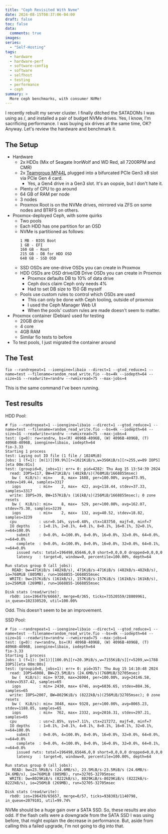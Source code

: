```yaml
---
title: "Ceph Revisited With Nvme"
date: 2024-08-15T08:37:06-04:00
draft: false
toc: false
data:
  comments: true
images:
series:
  - "Self-Hosting"
tags:
  - hardware
  - hardware-perf
  - software-config
  - software
  - selfhost
  - testing
  - performance
  - ceph
summary: >
  More ceph benchmarks, with consumer NVMe!
---
```


I recently rebuilt my server cluster. I finally ditched the SATADOMs I was using as /, and installed a pair of budget NVMe drives. Yes, I know, I'm sacrificing performance. I was buying six drives at the same time, OK? Anyway. Let's review the hardware and benchmark it.

## The Setup

- Hardware
    - 2x HDDs (Mix of Seagate IronWolf and WD Red, all 7200RPM and CMR)
    - 2x [Teamgroup MP44L](/files/mp44l-en.pdf) plugged into a bifurcated PCIe Gen3 x8 slot via PCIe Gen 4 card.
        - Yes, a Gen4 drive in a Gen3 slot. It's an oopsie, but I don't hate it.
    - Plenty of CPU to go around
    - 64 GB of RAM per node
    - 3 nodes
    - Proxmox Root is on the NVMe drives, mirrored via ZFS on some nodes and BTRFS on others.
- Proxmox-deployed Ceph, with some quirks
    - Two pools
    - Each HDD has one partition for an OSD
    - NVMe is partitioned as follows:
        ```
        1 MB - BIOS Boot
        1 GB - EFI
        160 GB - Root
        215 GB - DB for HDD OSD
        648 GB - SSD OSD
        ```
    - SSD OSDs are one-drive OSDs you can create in Proxmox
    - HDD OSDs are OSD drive/DB Drive OSDs you can create in Proxmox
        - Proxmox defaults DB to 10% of data drive
        - Ceph docs claim Ceph only needs 4%
        - Had to set DB size to 150 GB myself
    - Pools use custom rules to control which OSDs are used
        - This can only be done with Ceph tooling, outside of proxmox
        - I used the Ceph Manager Web UI
        - When the pools' custom rules are made doesn't seem to matter.
- Proxmox container (Debian) used for testing
    - 20GB drive
    - 4 core
    - 4GB RAM
    - Similar fio tests to before
- To test pools, I just migrated the container around

## The Test

`fio --randrepeat=1 --ioengine=libaio --direct=1 --gtod_reduce=1 --name=test --filename=random_read_write.fio --bs=4k --iodepth=64 --size=1G --readwrite=randrw --rwmixread=75 --max-jobs=4`

This is the same command I've been running.

## Test results

HDD Pool:

```
# fio --randrepeat=1 --ioengine=libaio --direct=1 --gtod_reduce=1 --name=test --filename=random_read_write.fio --bs=4k --iodepth=64 --size=1G --readwrite=randrw --rwmixread=75 --max-jobs=4
test: (g=0): rw=randrw, bs=(R) 4096B-4096B, (W) 4096B-4096B, (T) 4096B-4096B, ioengine=libaio, iodepth=64
fio-3.33
Starting 1 process
test: Laying out IO file (1 file / 1024MiB)
Jobs: 1 (f=1): [m(1)][99.9%][r=1021KiB/s,w=356KiB/s][r=255,w=89 IOPS][eta 00m:01s]
test: (groupid=0, jobs=1): err= 0: pid=4282: Thu Aug 15 13:54:39 2024
  read: IOPS=117, BW=471KiB/s (482kB/s)(768MiB/1668855msec)
   bw (  KiB/s): min=    8, max= 1688, per=100.00%, avg=473.95, stdev=149.44, samples=3317
   iops        : min=    2, max=  422, avg=118.44, stdev=37.33, samples=3317
  write: IOPS=39, BW=157KiB/s (161kB/s)(256MiB/1668855msec); 0 zone resets
   bw (  KiB/s): min=    8, max=  529, per=100.00%, avg=162.07, stdev=75.30, samples=3239
   iops        : min=    2, max=  132, avg=40.52, stdev=18.82, samples=3239
  cpu          : usr=0.14%, sys=0.40%, ctx=183750, majf=0, minf=7
  IO depths    : 1=0.1%, 2=0.1%, 4=0.1%, 8=0.1%, 16=0.1%, 32=0.1%, >=64=100.0%
     submit    : 0=0.0%, 4=100.0%, 8=0.0%, 16=0.0%, 32=0.0%, 64=0.0%, >=64=0.0%
     complete  : 0=0.0%, 4=100.0%, 8=0.0%, 16=0.0%, 32=0.0%, 64=0.1%, >=64=0.0%
     issued rwts: total=196498,65646,0,0 short=0,0,0,0 dropped=0,0,0,0
     latency   : target=0, window=0, percentile=100.00%, depth=64

Run status group 0 (all jobs):
   READ: bw=471KiB/s (482kB/s), 471KiB/s-471KiB/s (482kB/s-482kB/s), io=768MiB (805MB), run=1668855-1668855msec
  WRITE: bw=157KiB/s (161kB/s), 157KiB/s-157KiB/s (161kB/s-161kB/s), io=256MiB (269MB), run=1668855-1668855msec

Disk stats (read/write):
  rbd0: ios=196479/66667, merge=0/365, ticks=73520559/28809961, in_queue=102330520, util=100.00%
```

Odd. This doesn't seem to be an improvement.

SSD Pool:

```
# fio --randrepeat=1 --ioengine=libaio --direct=1 --gtod_reduce=1 --name=test --filename=random_read_write.fio --bs=4k --iodepth=64 --size=1G --readwrite=randrw --rwmixread=75 --max-jobs=4
test: (g=0): rw=randrw, bs=(R) 4096B-4096B, (W) 4096B-4096B, (T) 4096B-4096B, ioengine=libaio, iodepth=64
fio-3.33
Starting 1 process
Jobs: 1 (f=1): [m(1)][100.0%][r=20.3MiB/s,w=7155KiB/s][r=5209,w=1788 IOPS][eta 00m:00s]
test: (groupid=0, jobs=1): err= 0: pid=357: Thu Aug 15 14:10:48 2024
  read: IOPS=6008, BW=23.5MiB/s (24.6MB/s)(768MiB/32705msec)
   bw (  KiB/s): min= 9720, max=26984, per=100.00%, avg=24146.58, stdev=3537.42, samples=65
   iops        : min= 2430, max= 6746, avg=6036.65, stdev=884.36, samples=65
  write: IOPS=2007, BW=8029KiB/s (8222kB/s)(256MiB/32705msec); 0 zone resets
   bw (  KiB/s): min= 3048, max= 9328, per=100.00%, avg=8065.23, stdev=1188.85, samples=65
   iops        : min=  762, max= 2332, avg=2016.31, stdev=297.21, samples=65
  cpu          : usr=2.85%, sys=7.11%, ctx=217272, majf=0, minf=7
  IO depths    : 1=0.1%, 2=0.1%, 4=0.1%, 8=0.1%, 16=0.1%, 32=0.1%, >=64=100.0%
     submit    : 0=0.0%, 4=100.0%, 8=0.0%, 16=0.0%, 32=0.0%, 64=0.0%, >=64=0.0%
     complete  : 0=0.0%, 4=100.0%, 8=0.0%, 16=0.0%, 32=0.0%, 64=0.1%, >=64=0.0%
     issued rwts: total=196498,65646,0,0 short=0,0,0,0 dropped=0,0,0,0
     latency   : target=0, window=0, percentile=100.00%, depth=64

Run status group 0 (all jobs):
   READ: bw=23.5MiB/s (24.6MB/s), 23.5MiB/s-23.5MiB/s (24.6MB/s-24.6MB/s), io=768MiB (805MB), run=32705-32705msec
  WRITE: bw=8029KiB/s (8222kB/s), 8029KiB/s-8029KiB/s (8222kB/s-8222kB/s), io=256MiB (269MB), run=32705-32705msec

Disk stats (read/write):
  rbd0: ios=196439/65657, merge=0/57, ticks=938303/1140798, in_queue=2079101, util=99.74%
```

NVMe should be a huge gain over a SATA SSD. So, these results are also odd. If the flash cells were a downgrade from the SATA SSD I was using before, that might explain the decrease in performance. But, aside from calling this a failed upgrade, I'm not going to dig into that.
